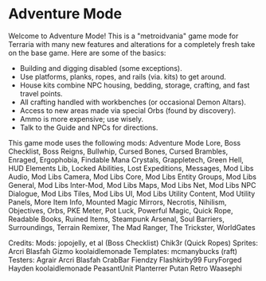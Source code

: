 # Adventure Mode

Welcome to Adventure Mode! This is a "metroidvania" game mode for Terraria with many new features and alterations for a completely fresh take on the base game. Here are some of the basics:
- Building and digging disabled (some exceptions).
- Use platforms, planks, ropes, and rails (via. kits) to get around.
- House kits combine NPC housing, bedding, storage, crafting, and fast travel points.
- All crafting handled with workbenches (or occasional Demon Altars).
- Access to new areas made via special Orbs (found by discovery).
- Ammo is more expensive; use wisely.
- Talk to the Guide and NPCs for directions.



This game mode uses the following mods:
  Adventure Mode Lore,
  Boss Checklist,
  Boss Reigns,
  Bullwhip,
  Cursed Bones,
  Cursed Brambles,
  Enraged,
  Ergophobia,
  Findable Mana Crystals,
  Grappletech,
  Green Hell,
  HUD Elements Lib,
  Locked Abilities,
  Lost Expeditions,
  Messages,
  Mod Libs Audio,
  Mod Libs Camera,
  Mod Libs Core,
  Mod Libs Entity Groups,
  Mod Libs General,
  Mod Libs Inter-Mod,
  Mod Libs Maps,
  Mod Libs Net,
  Mod Libs NPC Dialogue,
  Mod Libs Tiles,
  Mod Libs UI,
  Mod Libs Utility Content,
  Mod Utility Panels,
  More Item Info,
  Mounted Magic Mirrors,
  Necrotis,
  Nihilism,
  Objectives,
  Orbs,
  PKE Meter,
  Pot Luck,
  Powerful Magic,
  Quick Rope,
  Readable Books,
  Ruined Items,
  Steampunk Arsenal,
  Soul Barriers,
  Surroundings,
  Terrain Remixer,
  The Mad Ranger,
  The Trickster,
  WorldGates


Credits:
  Mods:
    jopojelly, et al (Boss Checklist)
    Chik3r (Quick Ropes)
  Sprites:
    Arcri
    Blasfah
    Gizmo
    koolaidlemonade
  Templates:
    mcmanybucks (raft)
  Testers:
    Agrair
    Arcri
    Blasfah
    CrabBar
    Fiendzy
    Flashkirby99
    FuryForged
    Hayden
    koolaidlemonade
    PeasantUnit
    Planterrer
    Putan
    Retro
    Waasephi
